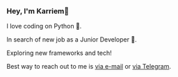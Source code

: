 ### Hey, I'm Karriem👋

I love coding on Python :snake:. 

In search of new job as a Junior Developer 👶. 

Exploring new frameworks and tech!

Best way to reach out to me is [via e-mail](mailto:listentowoes@gmail.com) or [via Telegram](https://t.me/souslash).
